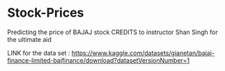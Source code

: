 # Stock-Prices
Predicting the price of BAJAJ stock
CREDITS to instructor Shan Singh for the ultimate aid

LINK for the data set : https://www.kaggle.com/datasets/gianetan/bajaj-finance-limited-bajfinance/download?datasetVersionNumber=1
